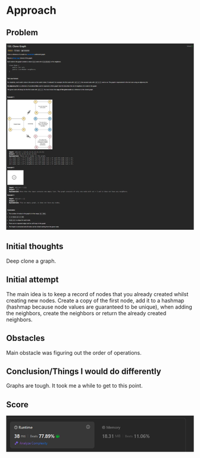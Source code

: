 # Approach

## Problem

![Problem 133](problem_image.png)


## Initial thoughts

Deep clone a graph.

## Initial attempt

The main idea is to keep a record of nodes that you already created whilst creating new nodes. Create a copy of the first node, add it to a hashmap (hashmap because node values are guaranteed to be unique), when adding the neighbors, create the neighbors or return the already created neighbors.

## Obstacles

Main obstacle was figuring out the order of operations. 

## Conclusion/Things I would do differently

Graphs are tough. It took me a while to get to this point.

## Score

![LeetCode Score](score_image.png)